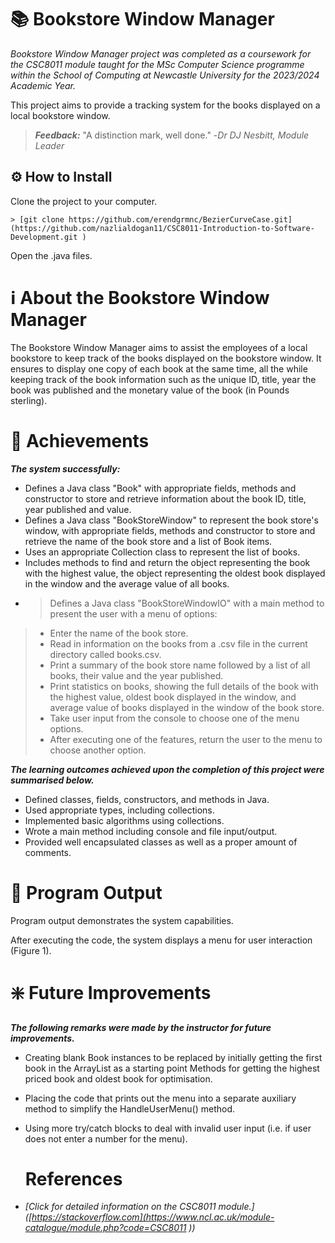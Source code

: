 # 📚 Bookstore Window Manager 

*Bookstore Window Manager project was completed as a coursework for the CSC8011 module taught for the MSc Computer Science programme within the School of Computing at Newcastle University for the 2023/2024 Academic Year.*

This project aims to provide a tracking system for the books displayed on a local bookstore window.

>___Feedback:___
> "A distinction mark, well done."
> -*Dr DJ Nesbitt, Module Leader*

## ⚙️ How to Install 

Clone the project to your computer.

```
> [git clone https://github.com/erendgrmnc/BezierCurveCase.git](https://github.com/nazlialdogan11/CSC8011-Introduction-to-Software-Development.git )
```

Open the .java files.

# ℹ About the Bookstore Window Manager

The Bookstore Window Manager aims to assist the employees of a local bookstore to keep track of the books displayed on the bookstore window. It ensures to display one copy of each book at the same time, all the while keeping track of the book information such as the unique ID, title, year the book was published and the monetary value of the book (in Pounds sterling).

# 🔖 Achievements

***The system successfully:***
- Defines a Java class "Book" with appropriate fields, methods and constructor to store and retrieve information about the book ID, title, year published and value.
- Defines a Java class "BookStoreWindow" to represent the book store's window, with appropriate fields, methods and constructor to store and retrieve the name of the book store and a list of Book items.
- Uses an appropriate Collection class to represent the list of books.
- Includes methods to find and return the object representing the book with the highest value, the object representing the oldest book displayed in the window and the average value of all books.
- > Defines a Java class "BookStoreWindowIO" with a main method to present the user with a menu of options:
> - Enter the name of the book store.
> - Read in information on the books from a .csv file in the current directory called books.csv. 
> - Print a summary of the book store name followed by a list of all books, their value and the year published.
> - Print statistics on books, showing the full details of the book with the highest value, oldest book displayed in the window, and average value of books displayed in the window of the book store.
> - Take user input from the console to choose one of the menu options.
> - After executing one of the features, return the user to the menu to choose another option.

***The learning outcomes achieved upon the completion of this project were summarised below.***
- Defined classes, fields, constructors, and methods in Java.
- Used appropriate types, including collections.
- Implemented basic algorithms using collections.
- Wrote a main method including console and file input/output.
- Provided well encapsulated classes as well as a proper amount of comments.

# 📄 Program Output

Program output demonstrates the system capabilities.

After executing the code, the system displays a menu for user interaction (Figure 1).

# ❇️ Future Improvements

***The following remarks were made by the instructor for future improvements.***
- Creating blank Book instances to be replaced by initially getting the first book in the ArrayList as a starting point Methods for getting the highest priced book and oldest book for optimisation.
- Placing the code that prints out the menu into a separate auxiliary method to simplify the HandleUserMenu() method.
- Using more try/catch blocks to deal with invalid user input (i.e. if user does not enter a number for the menu).

  # References

- *[Click for detailed information on the CSC8011 module.]([https://stackoverflow.com](https://www.ncl.ac.uk/module-catalogue/module.php?code=CSC8011 ))*
  





